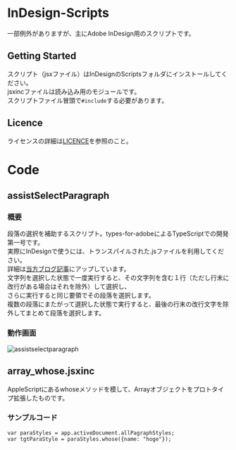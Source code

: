 # InDesign-Scripts
一部例外がありますが、主にAdobe InDesign用のスクリプトです。  

## Getting Started
スクリプト（jsxファイル）はInDesignのScriptsフォルダにインストールしてください。  
jsxincファイルは読み込み用のモジュールです。  
スクリプトファイル冒頭で`#include`する必要があります。

## Licence
ライセンスの詳細は[LICENCE](https://github.com/UskeS/InDesign-Scripts/blob/master/LICENCE)を参照のこと。

# Code
## assistSelectParagraph
### 概要
段落の選択を補助するスクリプト。types-for-adobeによるTypeScriptでの開発第一号です。  
実際にInDesignで使うには、トランスパイルされた.jsファイルを利用してください。  
詳細は[当方ブログ記事](http://uske-s.hatenablog.com/entry/2019/02/02/231828)にアップしています。  
文字列を選択した状態で一度実行すると、その文字列を含む１行（ただし行末に改行がある場合はそれを除外）して選択し、  
さらに実行すると同じ要領でその段落を選択します。  
複数の段落にまたがって選択した状態で実行すると、最後の行末の改行文字を除外してまとめて段落を選択します。
### 動作画面
![assistselectparagraph](https://user-images.githubusercontent.com/32891783/52755826-a5d9cd00-3042-11e9-8c0c-2c3e1a8ba560.gif)

## array_whose.jsxinc
AppleScriptにあるwhoseメソッドを模して、Arrayオブジェクトをプロトタイプ拡張したものです。  
### サンプルコード
```
var paraStyles = app.activeDocument.allPagraphStyles;
var tgtParaStyle = paraStyles.whose({name: "hoge"});
```

